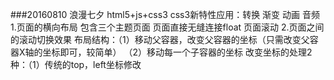 ###20160810
浪漫七夕
html5+js+css3
css3新特性应用：转换   渐变  动画 音频
1.页面的横向布局
包含三个主题页面 页面直接无缝连接float  页面滚动
2.页面之间的滚动切换效果
布局结构：（1）移动父容器，改变父容器的坐标（只需改变父容器X轴的坐标即可，较简单）
		  （2）移动每一个子容器的坐标
改变坐标的处理2种：（1）传统的top，left坐标修改